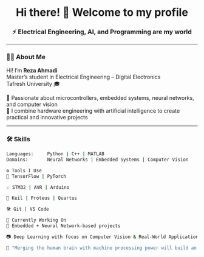 <h1 align="center">Hi there! 👋 Welcome to my profile</h1>

<h3 align="center">⚡ Electrical Engineering, AI, and Programming are my world</h3>

---

### 🧑‍🎓 About Me

Hi! I’m **Reza Ahmadi**  
Master’s student in Electrical Engineering – Digital Electronics  
Tafresh University 🎓  

🔧 Passionate about microcontrollers, embedded systems, neural networks, and computer vision  
🧠 I combine hardware engineering with artificial intelligence to create practical and innovative projects

---

### 🛠 Skills

```bash
Languages:     Python | C++ | MATLAB  
Domains:       Neural Networks | Embedded Systems | Computer Vision  

⚙️ Tools I Use
🧠 TensorFlow | PyTorch

💡 STM32 | AVR | Arduino

🧰 Keil | Proteus | Quartus

🛠 Git | VS Code

🔭 Currently Working On
🤖 Embedded + Neural Network-based projects

📷 Deep Learning with focus on Computer Vision & Real-World Applications

🧠 "Merging the human brain with machine processing power will build an incredible future."

